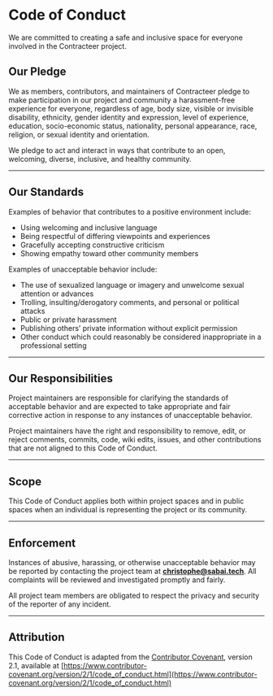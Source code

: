 # Code of Conduct

We are committed to creating a safe and inclusive space for everyone involved in the Contracteer project.

## Our Pledge

We as members, contributors, and maintainers of Contracteer pledge to make participation in our project and community a
harassment-free experience for everyone, regardless of age, body size, visible or invisible disability, ethnicity,
gender identity and expression, level of experience, education, socio-economic status, nationality, personal appearance,
race, religion, or sexual identity and orientation.

We pledge to act and interact in ways that contribute to an open, welcoming, diverse, inclusive, and healthy community.

---

## Our Standards

Examples of behavior that contributes to a positive environment include:

- Using welcoming and inclusive language
- Being respectful of differing viewpoints and experiences
- Gracefully accepting constructive criticism
- Showing empathy toward other community members

Examples of unacceptable behavior include:

- The use of sexualized language or imagery and unwelcome sexual attention or advances
- Trolling, insulting/derogatory comments, and personal or political attacks
- Public or private harassment
- Publishing others’ private information without explicit permission
- Other conduct which could reasonably be considered inappropriate in a professional setting

---

## Our Responsibilities

Project maintainers are responsible for clarifying the standards of acceptable behavior and are expected to take
appropriate and fair corrective action in response to any instances of unacceptable behavior.

Project maintainers have the right and responsibility to remove, edit, or reject comments, commits, code, wiki edits,
issues, and other contributions that are not aligned to this Code of Conduct.

---

## Scope

This Code of Conduct applies both within project spaces and in public spaces when an individual is representing the
project or its community.

---

## Enforcement

Instances of abusive, harassing, or otherwise unacceptable behavior may be reported by contacting the project team at **christophe@sabai.tech**. All complaints will be reviewed and investigated promptly and fairly.

All project team members are obligated to respect the privacy and security of the reporter of any incident.

---

## Attribution

This Code of Conduct is adapted from the [Contributor Covenant][homepage], version 2.1, available
at [https://www.contributor-covenant.org/version/2/1/code_of_conduct.html](https://www.contributor-covenant.org/version/2/1/code_of_conduct.html)

[homepage]: https://www.contributor-covenant.org
